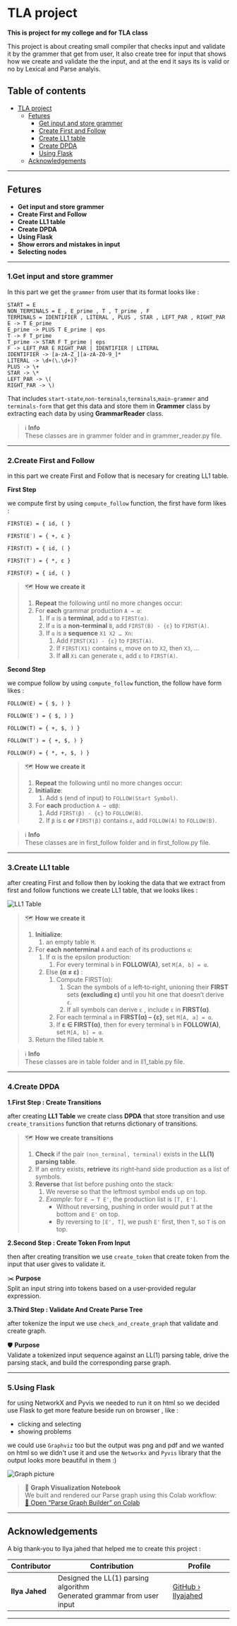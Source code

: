 # TLA project

**This is project for my college and for TLA class**

This project is about creating small compiler that checks input and validate it by the grammer that get from user,
It also create tree for input that shows how we create and validate the the input, and at the end it says its is valid or no
by Lexical and Parse analyis.


## Table of contents
- [TLA project](#tla-project)
    - [Fetures](#fetures)
        - [Get input and store grammer](#1get-input-and-store-grammerget-input-and-store-grammer)
        - [Create First and Follow](#2create-first-and-follow)
        - [Create LL1 table](#3create-ll1-table)
        - [Create DPDA](#4create-dpda)
        - [Using Flask](#5using-flask)
    - [Acknowledgements](#acknowledgements)


---

## Fetures

- **Get input and store grammer**
- **Create First and Follow**
- **Create LL1 table**
- **Create DPDA**
- **Using Flask**
- **Show errors and mistakes in input**
- **Selecting nodes**

---

### 1.Get input and store grammer

In this part we get the `grammer` from user that its format looks like :
```text
START = E
NON_TERMINALS = E , E_prime , T , T_prime , F
TERMINALS = IDENTIFIER , LITERAL , PLUS , STAR , LEFT_PAR , RIGHT_PAR
E -> T E_prime
E_prime -> PLUS T E_prime | eps
T -> F T_prime
T_prime -> STAR F T_prime | eps
F -> LEFT_PAR E RIGHT_PAR | IDENTIFIER | LITERAL
IDENTIFIER -> [a-zA-Z_][a-zA-Z0-9_]*
LITERAL -> \d+(\.\d+)?
PLUS -> \+
STAR -> \*
LEFT_PAR -> \(
RIGHT_PAR -> \)
```
That includes `start-state`,`non-terminals`,`terminals`,`main-grammer` and `terminals-form` that get this data and
store them in **Grammer** class by extracting each data by using **GrammarReader** class.

> ℹ️ **Info**  
> These classes are in grammer folder and in grammer_reader.py file.

---

### 2.Create First and Follow

in this part we create First and Follow that is necesary for creating LL1 table.

**First Step**

we compute first by using `compute_follow` function, the first have form likes :

```text
FIRST(E) = { id, ( }

FIRST(E′) = { +, ε }

FIRST(T) = { id, ( }

FIRST(T′) = { *, ε }

FIRST(F) = { id, ( }
```
> 🗺️ **How we create it**
>
> 1. **Repeat** the following until no more changes occur:
> 2. For **each** grammar production `A → α`:
>    1. If `α` is a **terminal**, add `α` to `FIRST(α)`.
>    2. If `α` is a **non‑terminal** `B`, add `FIRST(B) - {ε}` to `FIRST(A)`.
>    3. If `α` is a **sequence** `X1 X2 … Xn`:
>       1. Add `FIRST(X1) - {ε}` to `FIRST(A)`.
>       2. If `FIRST(X1)` contains `ε`, move on to `X2`, then `X3`, …  
>       3. If **all** `Xi` can generate `ε`, add `ε` to `FIRST(A)`.




**Second Step**

we compue follow by using `compute_follow` function, the follow have form likes :

```text
FOLLOW(E) = { $, ) }

FOLLOW(E′) = { $, ) }

FOLLOW(T) = { +, $, ) }

FOLLOW(T′) = { +, $, ) }

FOLLOW(F) = { *, +, $, ) }
```

> 🗺️ **How we create it**
>
> 1. **Repeat** the following until no more changes occur:
> 2. **Initialize**:
>    1. Add `$` (end of input) to `FOLLOW(Start Symbol)`.
> 3. For **each** production `A → αBβ`:
>    1. Add `FIRST(β) - {ε}` to `FOLLOW(B)`.
>    2. If `β` is ε **or** `FIRST(β)` contains `ε`, add `FOLLOW(A)` to `FOLLOW(B)`.


> ℹ️ **Info**  
> These classes are in first_follow folder and in first_follow.py file.

---

### 3.Create LL1 table

after creating First and follow then by looking the data that we extract from first and follow functions we create 
LL1 table, that we looks likes :

![LL1 Table](LL1_table.PNG)  

> 🗺️ **How we create it**
>
> 1. **Initialize**:
>    1. an empty table `M`.
> 2. For **each** **nonterminal** `A` and each of its productions `α`:
>    1. If α is the epsilon production:
>        1. For every terminal `b` in **FOLLOW(A)**, set `M[A, b] = α`.
>    2. Else **(α ≠ ε)** :
>        1. Compute FIRST(α):
>           1. Scan the symbols of `α` left‑to‑right, unioning their **FIRST** sets **(excluding ε)** until you hit one that doesn’t derive `ε`.
>           2. If all symbols can derive `ε` , include `ε` in **FIRST(α)**.
>        2. For each terminal `a` in **FIRST(α) − {ε}**, set `M[A, a] = α`.
>        3. If **ε ∈ FIRST(α)**, then for every terminal `b` in **FOLLOW(A)**, set `M[A, b] = α`.
> 3. Return the filled table `M`.

> ℹ️ **Info**  
> These classes are in table folder and in ll1_table.py file.

---

### 4.Create DPDA

**1.First Step : Create Transitions**

after creating **LL1 Table** we create class **DPDA** that store transition and use `create_transitions` function that returns dictionary of transitions.


> 🗺️ **How we create transitions**
>
> 1. **Check** if the pair `(non_terminal, terminal)` exists in the **LL(1) parsing table**.
> 2. If an entry exists, **retrieve** its right‑hand side production as a list of symbols.
> 3. **Reverse** that list before pushing onto the stack:
>    1. We reverse so that the leftmost symbol ends up on top.  
>    2. _Example_: for `E → T E'`, the production list is `[T, E']`.  
>       - Without reversing, pushing in order would put `T` at the bottom and `E'` on top.  
>       - By reversing to `[E', T]`, we push `E'` first, then `T`, so `T` is on top.

**2.Second Step : Create Token From Input**

then after creating transition we use `create_token` that create token from the input that user gives to validate it.

✂️ **Purpose**  
Split an input string into tokens based on a user‑provided regular expression.

**3.Third Step : Validate And Create Parse Tree**

after tokenize the input we use `check_and_create_graph` that validate and create graph.

🛡️ **Purpose**  
Validate a tokenized input sequence against an LL(1) parsing table, drive the parsing stack, and build the corresponding parse graph.

---

### 5.Using Flask

for using NetworkX and Pyvis we needed to run it on html so we decided use Flask to get more feature beside run on browser , like :

- clicking and selecting
- showing problems

we could use `Graphviz` too but the output was png and pdf and we wanted on html so we didn't use it and use the `Networkx` and `Pyvis` library that the output looks
more beautiful in them :)

![Graph picture](Tree.PNG)  

> 🔗 **Graph Visualization Notebook**  
> We built and rendered our Parse graph using this Colab workflow:  
> [📝 Open “Parse Graph Builder” on Colab](https://colab.research.google.com/drive/1upm3eO935KQQIA-2Kffg2hGu8387UnXp#scrollTo=49SXPOHWBNqN)

---

## Acknowledgements

A big thank‑you to Ilya jahed that helped me to create this project :

| Contributor    | Contribution                                              | Profile                                       |
|----------------|-----------------------------------------------------------|-----------------------------------------------|
| **Ilya Jahed** | Designed the LL(1) parsing algorithm<br>Generated grammar from user input | [GitHub › Ilyajahed](https://github.com/Ilyajahed) |

---


